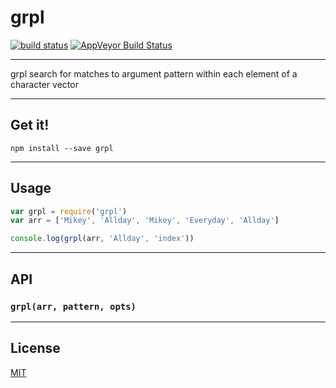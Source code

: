 # grpl

[![build status](http://img.shields.io/travis/balou9/grpl.svg?style=flat)](http://travis-ci.org/balou9/grpl) [![AppVeyor Build Status](https://ci.appveyor.com/api/projects/status/github/balou9/grpl?branch=master&svg=true)](https://ci.appveyor.com/project/balou9/grpl)

***

grpl search for matches to argument pattern within each element of a character vector

***

## Get it!

```
npm install --save grpl
```

***

## Usage

``` js
var grpl = require('grpl')
var arr = ['Mikey', 'Allday', 'Mikey', 'Everyday', 'Allday']

console.log(grpl(arr, 'Allday', 'index'))
```

***

## API

### `grpl(arr, pattern, opts)`

***

## License

[MIT](./license.md)
